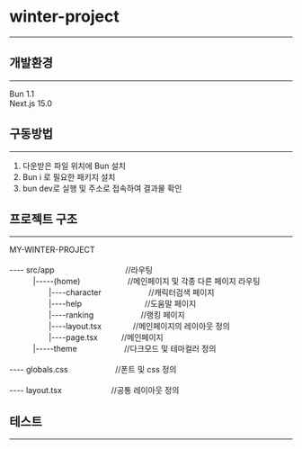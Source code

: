 # winter-project
----------------------
## 개발환경
----------------------
Bun 1.1
<br>Next.js 15.0


## 구동방법
----------------------
1. 다운받은 파일 위치에 Bun 설치
2. Bun i 로 필요한 패키지 설치
3. bun dev로 실행 및 주소로 접속하여 결과물 확인   

## 프로젝트 구조
----------------------
MY-WINTER-PROJECT
<br>
<br> ---- src/app　　　　　　　　　//라우팅
<br>　　　|-----(home)　　　　　　//메인페이지 및 각종 다른 페이지 라우팅
<br>　　　　　|----character　　　　　　//캐릭터검색 페이지
<br>　　　　　|----help　　　　　　　　//도움말 페이지
<br>　　　　　|----ranking　　　　　　//랭킹 페이지
<br>　　　　　|----layout.tsx　　　　//메인페이지의 레이아웃 정의
<br>　　　　　|----page.tsx　　　//메인페이지
<br>　　　|-----theme　　　　　　//다크모드 및 테마컬러 정의
<br>
<br> ---- globals.css　　　　　　//폰트 및 css 정의
<br>
<br> ---- layout.tsx　　　　　　 //공통 레이아웃 정의

## 테스트
----------------------
